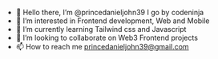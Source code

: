 - 👋 Hello there, I’m @princedanieljohn39 I go by codeninja
- 👀 I’m interested in Frontend development, Web and Mobile
- 🌱 I’m currently learning Tailwind css and Javascript
- 💞️ I’m looking to collaborate on Web3 Frontend projects
- 📫 How to reach me princedanieljohn39@gmail.com

<!---
Readme/princedanieljohn39 is a ✨ special ✨ repository because its `README.md` (this file) appears on your GitHub profile.
You can click the Preview link to take a look at your changes.
--->
